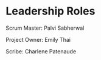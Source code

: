 # Leadership Roles

Scrum Master: Palvi Sabherwal

Project Owner: Emily Thai 

Scribe: Charlene Patenaude

